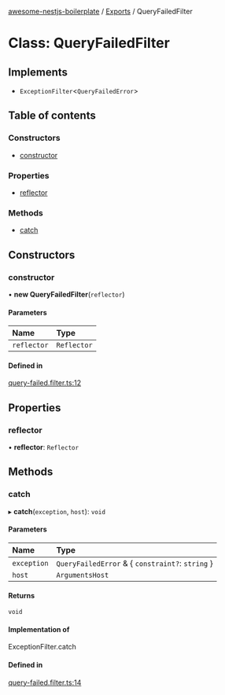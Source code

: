 [awesome-nestjs-boilerplate](../README.md) / [Exports](../modules.md) / QueryFailedFilter

# Class: QueryFailedFilter

## Implements

- `ExceptionFilter`<`QueryFailedError`\>

## Table of contents

### Constructors

- [constructor](QueryFailedFilter.md#constructor)

### Properties

- [reflector](QueryFailedFilter.md#reflector)

### Methods

- [catch](QueryFailedFilter.md#catch)

## Constructors

### constructor

• **new QueryFailedFilter**(`reflector`)

#### Parameters

| Name | Type |
| :------ | :------ |
| `reflector` | `Reflector` |

#### Defined in

[query-failed.filter.ts:12](https://github.com/klub-deepak/poc_doc_generation_3/blob/a592bb2/src/filters/query-failed.filter.ts#L12)

## Properties

### reflector

• **reflector**: `Reflector`

## Methods

### catch

▸ **catch**(`exception`, `host`): `void`

#### Parameters

| Name | Type |
| :------ | :------ |
| `exception` | `QueryFailedError` & { `constraint?`: `string`  } |
| `host` | `ArgumentsHost` |

#### Returns

`void`

#### Implementation of

ExceptionFilter.catch

#### Defined in

[query-failed.filter.ts:14](https://github.com/klub-deepak/poc_doc_generation_3/blob/a592bb2/src/filters/query-failed.filter.ts#L14)
